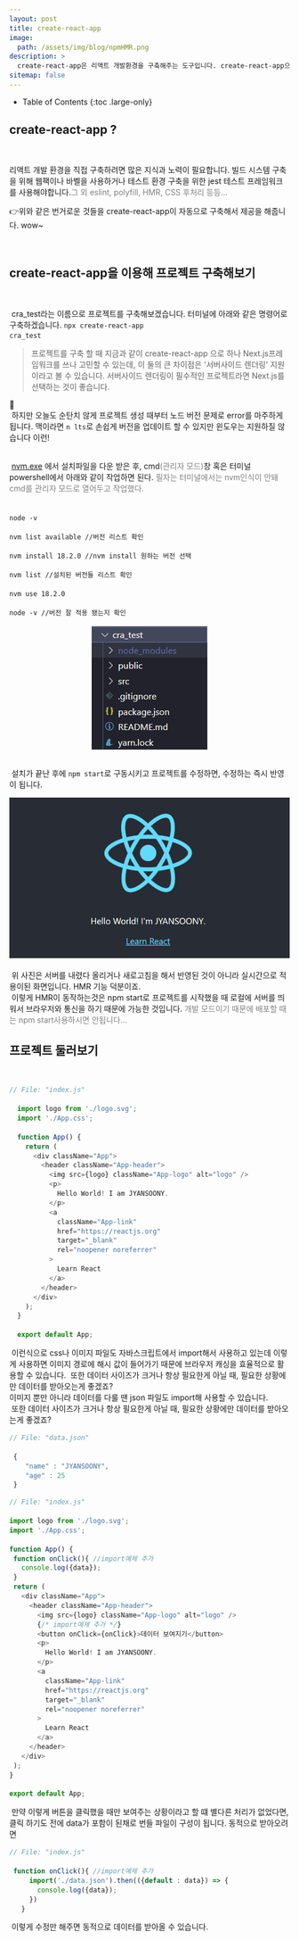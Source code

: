 ```yaml
---
layout: post
title: create-react-app
image: 
  path: /assets/img/blog/npmHMR.png
description: >
  create-react-app은 리액트 개발환경을 구축해주는 도구입니다. create-react-app으로 리액트 시작하기 해볼게요
sitemap: false
---
```

<style>
.img{
  text-align : center;
}
span {
  font-style: italic serif;
  color: gray;
}
</style>

- Table of Contents
{:toc .large-only}

## create-react-app ?

<br>

리액트 개발 환경을 직접 구축하려면 많은 지식과 노력이 필요합니다. 빌드 시스템 구축을 위해 웹팩이나 바벨을 사용하거나 테스트 환경 구축을 위한 jest 테스트 프레임워크를 사용해야합니다.<span>그 외 eslint, polyfill, HMR, CSS 후처리 등등...</span>

👉위와 같은 번거로운 것들을 create-react-app이 자동으로 구축해서 제공을 해줍니다. wow~

<br>

## create-react-app을 이용해 프로젝트 구축해보기

<br>

&nbsp;cra_test라는 이름으로 프로젝트를 구축해보겠습니다. 터미널에 아래와 같은 명령어로 구축하겠습니다.
<code>npx create-react-app cra_test</code>

 >프로젝트를 구축 할 때 지금과 같이 create-react-app 으로 하나 Next.js프레임워크를 쓰나 고민할 수 있는데, 이 둘의 큰 차이점은 '서버사이드 렌더링' 지원이라고 볼 수 있습니다. 서버사이드 렌더링이 필수적인 프로젝트라면 Next.js를 선택하는 것이 좋습니다.

🧨<br>
&nbsp;하지만 오늘도 순탄치 않게 프로젝트 생성 때부터 노드 버전 문제로 error를 마주하게 됩니다. 맥이라면 <code>n lts</code>로 손쉽게 버전을 업데이트 할 수 있지만 윈도우는 지원하질 않습니다 이런!

<br>
&nbsp;<a href="https://github.com/coreybutler/nvm-windows/releases">nvm.exe</a> 에서 설치파일을 다운 받은 후,
cmd<span>(관리자 모드)</span>창 혹은 터미널 powershell에서 아래와 같이 작업하면 된다. <span>필자는 터미널에서는 nvm인식이 안돼 cmd를 관리자 모드로 열어두고 작업했다.</span>
<br>
<code><br>
node -v <br>
nvm list available //버전 리스트 확인<br>
nvm install 18.2.0 //nvm install 원하는 버전 선택 <br>
nvm list //설치된 버전들 리스트 확인<br>
nvm use 18.2.0<br>
node -v //버전 잘 적용 됐는지 확인
</code>

<br>

<div class="img">
<img src="/assets/img/blog/create_cra.png" alt="create_cra">
</div>

<h2 class="h3 hr-bottom"></h2>

&nbsp;설치가 끝난 후에 <code>npm start</code>로 구동시키고 프로젝트를 수정하면, 수정하는 즉시 반영이 됩니다.
<br>
<div class="img">
<img src="/assets/img/blog/npmHMR.png" alt="npmHMR">
</div>
<br>
&nbsp;위 사진은 서버를 내렸다 올리거나 새로고침을 해서 반영된 것이 아니라 실시간으로 적용이된 화면입니다. HMR 기능 덕분이죠.<br>&nbsp;이렇게 HMR이 동작하는것은 npm start로 프로젝트를 시작했을 때 로컬에 서버를 띄워서 브라우저와 통신을 하기 때문에 가능한 것입니다. <span>개발 모드이기 때문에 배포할 때는 npm start사용하시면 안됩니다...</span>

<br>

## 프로젝트 둘러보기
<br>

~~~js
// File: "index.js"

  import logo from './logo.svg';
  import './App.css';

  function App() {
    return (
      <div className="App">
        <header className="App-header">
          <img src={logo} className="App-logo" alt="logo" />
          <p>
            Hello World! I am JYANSOONY.
          </p>
          <a
            className="App-link"
            href="https://reactjs.org"
            target="_blank"
            rel="noopener noreferrer"
          >
            Learn React
          </a>
        </header>
      </div>
    );
  }

  export default App;
~~~

&nbsp;이런식으로 css나 이미지 파일도 자바스크립트에서 import해서 사용하고 있는데 이렇게 사용하면 이미지 경로에 해시 값이 들어가기 때문에 브라우저 캐싱을 효율적으로 활용할 수 있습니다.
 &nbsp;또한 데이터 사이즈가 크거나 항상 필요한게 아닐 때, 필요한 상황에만 데이터를 받아오는게 좋겠죠?
<br>이미지 뿐만 아니라 데이터를 다룰 땐 json 파일도 import해 사용할 수 있습니다.
<br>
&nbsp;또한 데이터 사이즈가 크거나 항상 필요한게 아닐 때, 필요한 상황에만 데이터를 받아오는게 좋겠죠?

~~~js
// File: "data.json"
 
 {
    "name" : "JYANSOONY",
    "age" : 25
 }
~~~

 ~~~js
// File: "index.js"

import logo from './logo.svg';
import './App.css';

function App() {
  function onClick(){ //import예제 추가
    console.log({data});
  }
  return (
    <div className="App">
      <header className="App-header">
        <img src={logo} className="App-logo" alt="logo" />
        {/* import예제 추가 */}
        <button onClick={onClick}>데이터 보여지기</button>
        <p>
          Hello World! I am JYANSOONY.
        </p>
        <a
          className="App-link"
          href="https://reactjs.org"
          target="_blank"
          rel="noopener noreferrer"
        >
          Learn React
        </a>
      </header>
    </div>
  );
}

export default App;
 ~~~

 &nbsp;만약 이렇게 버튼을 클릭했을 때만 보여주는 상황이라고 할 떄 별다른 처리가 없었다면, 클릭 하기도 전에 data가 포함이 된채로 번들 파일이 구성이 됩니다.
 동적으로 받아오려면

 ~~~js
 // File: "index.js"

  function onClick(){ //import예제 추가
      import('./data.json').then(({default : data}) => {
        console.log({data});
      })
    }   
 ~~~

 &nbsp;이렇게 수정만 해주면 동적으로 데이터를 받아올 수 있습니다.

